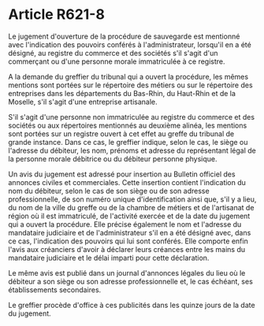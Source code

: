 # Article R621-8

Le jugement d'ouverture de la procédure de sauvegarde est mentionné avec l'indication des pouvoirs conférés à l'administrateur, lorsqu'il en a été désigné, au registre du commerce et des sociétés s'il s'agit d'un commerçant ou d'une personne morale immatriculée à ce registre.

A la demande du greffier du tribunal qui a ouvert la procédure, les mêmes mentions sont portées sur le répertoire des métiers ou sur le répertoire des entreprises dans les départements du Bas-Rhin, du Haut-Rhin et de la Moselle, s'il s'agit d'une entreprise artisanale.

S'il s'agit d'une personne non immatriculée au registre du commerce et des sociétés ou aux répertoires mentionnés au deuxième alinéa, les mentions sont portées sur un registre ouvert à cet effet au greffe du tribunal de grande instance. Dans ce cas, le greffier indique, selon le cas, le siège ou l'adresse du débiteur, les nom, prénoms et adresse du représentant légal de la personne morale débitrice ou du débiteur personne physique.

Un avis du jugement est adressé pour insertion au Bulletin officiel des annonces civiles et commerciales. Cette insertion contient l'indication du nom du débiteur, selon le cas de son siège ou de son adresse professionnelle, de son numéro unique d'identification ainsi que, s'il y a lieu, du nom de la ville du greffe ou de la       chambre de métiers et de l'artisanat de région  où il est immatriculé, de l'activité exercée et de la date du jugement qui a ouvert la procédure. Elle précise également le nom et l'adresse du mandataire judiciaire et de l'administrateur s'il en a été désigné avec, dans ce cas, l'indication des pouvoirs qui lui sont conférés. Elle comporte enfin l'avis aux créanciers d'avoir à déclarer leurs créances entre les mains du mandataire judiciaire et le délai imparti pour cette déclaration.

Le même avis est publié dans un journal d'annonces légales du lieu où le débiteur a son siège ou son adresse professionnelle et, le cas échéant, ses établissements secondaires.

Le greffier procède d'office à ces publicités dans les quinze jours de la date du jugement.
